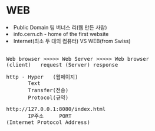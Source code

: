 <h1>WEB</h1>
<li>Public Domain 팀 버너스 리(웹 만든 사람)</li>
<li>info.cern.ch - home of the first website</li>
<li>Internet(최소 두 대의 컴퓨터) VS WEB(from Swiss)</li>
<br>
<pre>
Web browser >>>>> Web Server >>>>> Web browser
(client)   request (Server) response 
</pre>
<pre>http - Hyper   (웹페이지)
       Text     
       Transfer(전송)
       Protocol(규약)
</pre>
           
<pre>
http://127.0.0.1:8080/index.html
       IP주소     PORT
(Internet Protocol Address)
</pre>           
           
          
